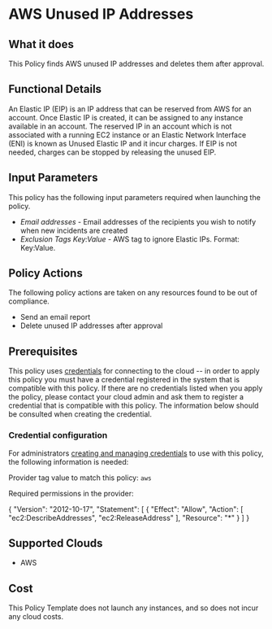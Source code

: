 # AWS Unused IP Addresses

## What it does

This Policy finds AWS unused IP addresses and deletes them after approval.

## Functional Details

An Elastic IP (EIP) is an IP address that can be reserved from AWS for an account. Once Elastic IP is created, it can be assigned to any instance available in an account.
The reserved IP in an account which is not associated with a running EC2 instance or an Elastic Network Interface (ENI) is known as Unused Elastic IP and it incur charges. 
If EIP is not needed, charges can be stopped by releasing the unused EIP.

## Input Parameters

This policy has the following input parameters required when launching the policy.

- *Email addresses* - Email addresses of the recipients you wish to notify when new incidents are created 
- *Exclusion Tags Key:Value* - AWS tag to ignore Elastic IPs. Format: Key:Value.

## Policy Actions

The following policy actions are taken on any resources found to be out of compliance.

- Send an email report 
- Delete unused IP addresses after approval

## Prerequisites

This policy uses [credentials](https://docs.rightscale.com/policies/users/guides/credential_management.html) for connecting to the cloud -- in order to apply this policy you must have a credential registered in the system that is compatible with this policy. If there are no credentials listed when you apply the policy, please contact your cloud admin and ask them to register a credential that is compatible with this policy. The information below should be consulted when creating the credential.  

### Credential configuration

For administrators [creating and managing credentials](https://docs.rightscale.com/policies/users/guides/credential_management.html) to use with this policy, the following information is needed:

Provider tag value to match this policy: `aws`

Required permissions in the provider:

{
  "Version": "2012-10-17",
  "Statement": [
        {
        "Effect": "Allow", 
        "Action": [
          "ec2:DescribeAddresses",
          "ec2:ReleaseAddress"
        ],
        "Resource": "*"
        }
  ] 
}

## Supported Clouds

- AWS

## Cost

This Policy Template does not launch any instances, and so does not incur any cloud costs.